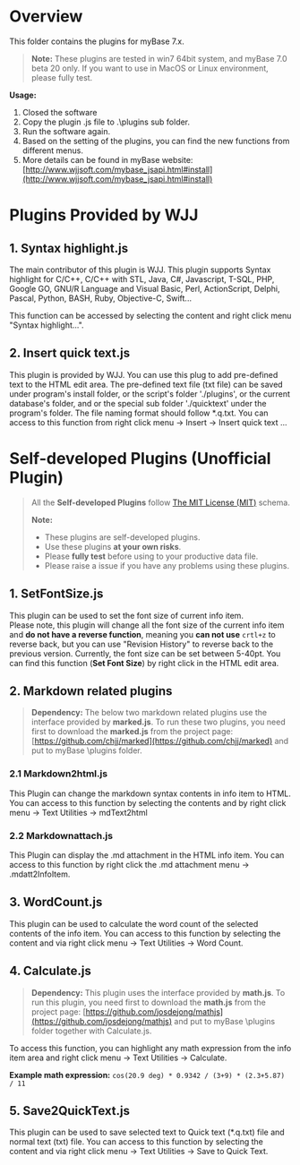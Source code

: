 # Overview

This folder contains the plugins for myBase 7.x.

> **Note:** These plugins are tested in win7 64bit system, and myBase 7.0 beta 20 only. If you want to use in MacOS or Linux environment, please fully test.
 
**Usage:**  
1. Closed the software  
2. Copy the plugin .js file to .\plugins sub folder.  
3. Run the software again.  
4. Based on the setting of the plugins, you can find the new functions from different menus.  
5. More details can be found in myBase website: [http://www.wjjsoft.com/mybase_jsapi.html#install](http://www.wjjsoft.com/mybase_jsapi.html#install)

# Plugins Provided by WJJ
## 1. Syntax highlight.js ##
The main contributor of this plugin is WJJ. This plugin supports Syntax highlight for C/C++, C/C++ with STL, Java, C#, Javascript, T-SQL, PHP, Google GO, GNU/R Language and Visual Basic, Perl, ActionScript, Delphi, Pascal, Python, BASH, Ruby, Objective-C, Swift...  
 
This function can be accessed by selecting the content and right click menu "Syntax highlight...".

## 2. Insert quick text.js ##
This plugin is provided by WJJ. You can use this plug to add pre-defined text to the HTML edit area. The pre-defined text file (txt file) can be saved under program's install folder, or the script's folder './plugins', or the current database's folder, and or the special sub folder './quicktext' under the program's folder. The file naming format should follow *.q.txt. You can access to this function from right click menu -> Insert -> Insert quick text ...

# Self-developed Plugins (**Unofficial Plugin**)
>All the **Self-developed Plugins** follow [The MIT License (MIT)](http://opensource.org/licenses/MIT "MIT License") schema.
>
> **Note:**  
> - These plugins are self-developed plugins.  
> - Use these plugins **at your own risks**.  
> - Please **fully test** before using to your productive data file.   
> - Please raise a issue if you have any problems using these plugins. 

## 1. SetFontSize.js
This plugin can be used to set the font size of current info item.  
Please note, this plugin will change all the font size of the current info item and **do not have a reverse function**, meaning you **can not use** `crtl+z` to reverse back, but you can use "Revision History" to reverse back to the previous version. Currently, the font size can be set between 5-40pt. You can find this function (**Set Font Size**) by right click in the HTML edit area.

## 2. Markdown related plugins
> **Dependency:** The below two markdown related plugins use the interface provided by **marked.js**. To run these two plugins, you need first to download the **marked.js** from the project page: [https://github.com/chjj/marked](https://github.com/chjj/marked) and put to myBase \plugins folder.

### 2.1 Markdown2html.js
This Plugin can change the markdown syntax contents in info item to HTML. You can access to this function by selecting the contents and by right click menu -> Text Utilities -> mdText2html

### 2.2 Markdownattach.js
This Plugin can display the .md attachment in the HTML info item. You can access to this function by right click the .md attachment menu -> .mdatt2InfoItem. 

## 3. WordCount.js
This plugin can be used to calculate the word count of the selected contents of the info item. You can access to this function by selecting the content and via right click menu -> Text Utilities -> Word Count.

## 4. Calculate.js
> **Dependency:** This plugin uses the interface provided by **math.js**. To run this plugin, you need first to download the **math.js** from the project page: [https://github.com/josdejong/mathjs](https://github.com/josdejong/mathjs) and put to myBase \plugins folder together with Calculate.js.
 
To access this function, you can highlight any math expression from the info item area and right click menu -> Text Utilities -> Calculate.  

**Example math expression:** `cos(20.9 deg) * 0.9342 / (3+9) * (2.3+5.87) / 11`  

## 5. Save2QuickText.js
This plugin can be used to save selected text to Quick text (*.q.txt) file and normal text (txt) file. You can access to this function by selecting the content and via right click menu -> Text Utilities -> Save to Quick Text.